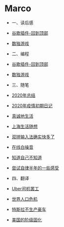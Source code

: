 # Marco

* 一、读后感
* [谷歌插件-回到顶部](coding/谷歌插件-回到顶部)
* [数独游戏](coding/数独游戏)

* 二、编程
* [谷歌插件-回到顶部](coding/谷歌插件-回到顶部)
* [数独游戏](coding/数独游戏)

* 三、随笔
* [2020年总结](posts/2020年总结)
* [2020年疫情初期日记](posts/2020年疫情初期日记)
* [真诚地生活](posts/真诚地生活)
* [上海生活随想](posts/上海生活随想)
* [双拼输入法确实快多了](posts/双拼输入法确实快多了)
* [在线白噪音](posts/在线白噪音)
* [知道自己不知道](posts/知道自己不知道)
* [尝试自律半年的一些感受](posts/尝试自律半年的一些感受)

* 四、翻译
* [Uber司机罢工](translations/Uber司机罢工)
* [世界人口危机](translations/世界人口危机)
* [特斯拉不生产豪车](translations/特斯拉不生产豪车)
* [美国的阶级固化](translations/美国的阶级固化)
